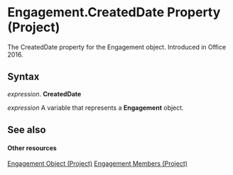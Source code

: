 
# Engagement.CreatedDate Property (Project)

The CreatedDate property for the Engagement object. Introduced in Office 2016.


## Syntax

 _expression_. **CreatedDate**

 _expression_ A variable that represents a **Engagement** object.


## See also


#### Other resources


[Engagement Object (Project)](3e7f7bed-e575-a5f4-25e5-1c1cbe1880bb.md)
[Engagement Members (Project)](de29babe-35ac-1bd7-59c1-3dca633ae300.md)